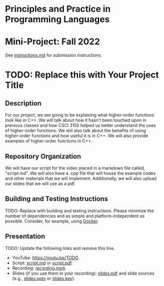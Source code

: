 # Principles and Practice in Programming Languages
# Mini-Project: Fall 2022

See [instructions.md](instructions.md) for submission instructions.

# TODO: Replace this with Your Project Title

## Description

For our project, we are going to be explaining what higher-order functions look like in C++. We will talk about how it hasn't been touched upon in previous classes and how CSCI 3155 helped us better understand the uses of higher-order functions. We will also talk about the benefits of using higher-order functions and how useful it is in C++. We will also provide examples of higher-order functions in C++.
## Repository Organization

We will have our script for the video placed in a markdown file called, "script.md". We will also have a .cpp file that will house the example codes and other materials that we will implement. Additionally, we will also upload our slides that we will use as a pdf.

## Building and Testing Instructions

TODO: Replace with building and testing instructions. Please minimize the number of dependencies and as simple and platform-independent as possible. Consider, for example, using [Docker](https://www.docker.com/).

## Presentation

TODO: Update the following links and remove this line.

- YouTube: https://youtu.be/TODO.
- Script: [script.md](script.md) or [script.pdf](script.pdf).
- Recording: [recording.mp4](recording.mp4).
- Slides (if you use them in your recording): [slides.pdf](slides.pdf) and slide sources (e.g., [slides.pptx](slides.pptx) or [slides.key](slides.key)).